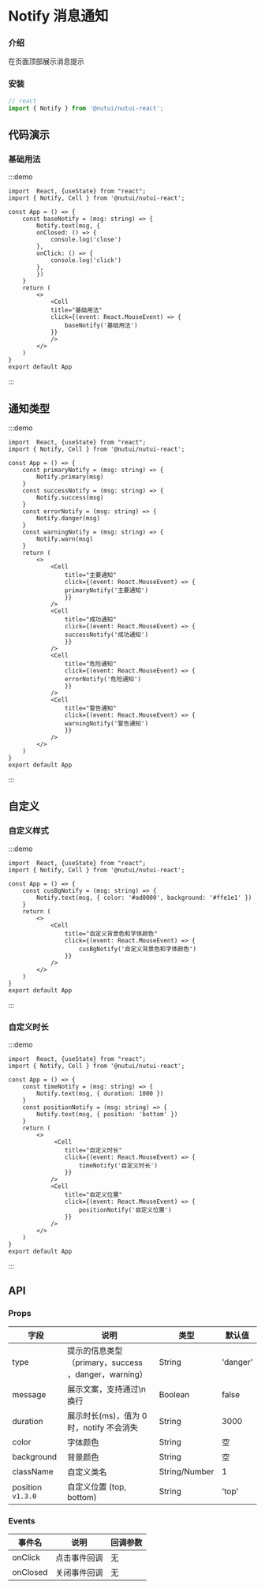 #  Notify 消息通知

### 介绍

在页面顶部展示消息提示

### 安装
```javascript
// react
import { Notify } from '@nutui/nutui-react';

```

## 代码演示

### 基础用法

:::demo

```tsx
import  React, {useState} from "react";
import { Notify, Cell } from '@nutui/nutui-react';

const App = () => {
    const baseNotify = (msg: string) => {
        Notify.text(msg, {
        onClosed: () => {
            console.log('close')
        },
        onClick: () => {
            console.log('click')
        },
        })
    }
    return (
        <>
            <Cell
            title="基础用法"
            click={(event: React.MouseEvent) => {
                baseNotify('基础用法')
            }}
            />
        </>
    )
}
export default App
```
:::

## 通知类型

:::demo

```tsx
import  React, {useState} from "react";
import { Notify, Cell } from '@nutui/nutui-react';

const App = () => {
    const primaryNotify = (msg: string) => {
        Notify.primary(msg)
    }
    const successNotify = (msg: string) => {
        Notify.success(msg)
    }
    const errorNotify = (msg: string) => {
        Notify.danger(msg)
    }
    const warningNotify = (msg: string) => {
        Notify.warn(msg)
    }
    return (
        <>
            <Cell
                title="主要通知"
                click={(event: React.MouseEvent) => {
                primaryNotify('主要通知')
                }}
            />
            <Cell
                title="成功通知"
                click={(event: React.MouseEvent) => {
                successNotify('成功通知')
                }}
            />
            <Cell
                title="危险通知"
                click={(event: React.MouseEvent) => {
                errorNotify('危险通知')
                }}
            />
            <Cell
                title="警告通知"
                click={(event: React.MouseEvent) => {
                warningNotify('警告通知')
                }}
            />
        </>
    )
}
export default App
```
:::



## 自定义
### 自定义样式

:::demo

```tsx
import  React, {useState} from "react";
import { Notify, Cell } from '@nutui/nutui-react';

const App = () => {
    const cusBgNotify = (msg: string) => {
        Notify.text(msg, { color: '#ad0000', background: '#ffe1e1' })
    }
    return (
        <>
            <Cell
                title="自定义背景色和字体颜色"
                click={(event: React.MouseEvent) => {
                    cusBgNotify('自定义背景色和字体颜色')
                }}
            />
        </>
    )
}
export default App
```
:::



### 自定义时长

:::demo

```tsx
import  React, {useState} from "react";
import { Notify, Cell } from '@nutui/nutui-react';

const App = () => {
    const timeNotify = (msg: string) => {
        Notify.text(msg, { duration: 1000 })
    }
    const positionNotify = (msg: string) => {
        Notify.text(msg, { position: 'bottom' })
    }
    return (
        <>
             <Cell
                title="自定义时长"
                click={(event: React.MouseEvent) => {
                    timeNotify('自定义时长')
                }}
            />
            <Cell
                title="自定义位置"
                click={(event: React.MouseEvent) => {
                    positionNotify('自定义位置')
                }}
            />
        </>
    )
}
export default App
```
:::




## API
    
### Props
    
| 字段       | 说明                                                  | 类型          | 默认值   |
|------------|-------------------------------------------------------|---------------|----------|
| type       | 提示的信息类型（primary，success  ，danger，warning） | String        | 'danger' |
| message    | 展示文案，支持通过\n换行                              | Boolean       | false    |
| duration   | 展示时长(ms)，值为 0 时，notify 不会消失              | String        | 3000     |
| color      | 字体颜色                                              | String        | 空       |
| background | 背景颜色                                              | String        | 空       |
| className | 自定义类名                                            | String/Number | 1        |
| position `v1.3.0` | 自定义位置 (top, bottom)                                           | String | 'top'        |

### Events

| 事件名 | 说明         | 回调参数 |
|--------|--------------|----------|
| onClick  | 点击事件回调 | 无       |
| onClosed | 关闭事件回调 | 无       |

